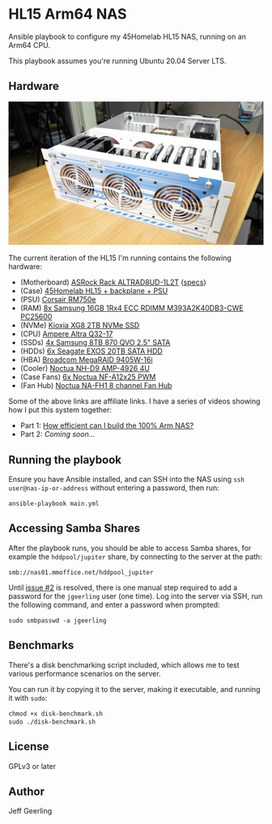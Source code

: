 # HL15 Arm64 NAS

Ansible playbook to configure my 45Homelab HL15 NAS, running on an Arm64 CPU.

This playbook assumes you're running Ubuntu 20.04 Server LTS.

## Hardware

<p align="center"><img alt="45Homelab HL15 with Jeff Geerling hardware" src="/resources/hl15-hardware.jpeg" height="auto" width="600"></p>

The current iteration of the HL15 I'm running contains the following hardware:

  - (Motherboard) [ASRock Rack ALTRAD8UD-1L2T](https://reurl.cc/qrnXNp) ([specs](https://reurl.cc/67jk0V))
  - (Case) [45Homelab HL15 + backplane + PSU](https://store.45homelab.com/configure/hl15)
  - (PSU) [Corsair RM750e](https://amzn.to/3OyDQ79)
  - (RAM) [8x Samsung 16GB 1Rx4 ECC RDIMM M393A2K40DB3-CWE PC25600](https://amzn.to/49lCtkb)
  - (NVMe) [Kioxia XG8 2TB NVMe SSD](https://amzn.to/3Uzag5d)
  - (CPU) [Ampere Altra Q32-17](https://amperecomputing.com/briefs/ampere-altra-family-product-brief)
  - (SSDs) [4x Samsung 8TB 870 QVO 2.5" SATA](https://amzn.to/3OylbZk)
  - (HDDs) [6x Seagate EXOS 20TB SATA HDD](https://amzn.to/3OA2CDM)
  - (HBA) [Broadcom MegaRAID 9405W-16i](https://amzn.to/3srcZOh)
  - (Cooler) [Noctua NH-D9 AMP-4926 4U](https://noctua.at/en/nh-d9-amp-4926-4u)
  - (Case Fans) [6x Noctua NF-A12x25 PWM](https://amzn.to/3SUReE7)
  - (Fan Hub) [Noctua NA-FH1 8 channel Fan Hub](https://amzn.to/3SVPL01)

Some of the above links are affiliate links. I have a series of videos showing how I put this system together:

  - Part 1: [How efficient can I build the 100% Arm NAS?](https://www.youtube.com/watch?v=Hz5k5WgTkcc)
  - Part 2: _Coming soon..._

## Running the playbook

Ensure you have Ansible installed, and can SSH into the NAS using `ssh user@nas-ip-or-address` without entering a password, then run:

```
ansible-playbook main.yml
```

## Accessing Samba Shares

After the playbook runs, you should be able to access Samba shares, for example the `hddpool/jupiter` share, by connecting to the server at the path:

```
smb://nas01.mmoffice.net/hddpool_jupiter
```

Until [issue #2](https://github.com/geerlingguy/hl15-arm64-nas/issues/2) is resolved, there is one manual step required to add a password for the `jgeerling` user (one time). Log into the server via SSH, run the following command, and enter a password when prompted:

```
sudo smbpasswd -a jgeerling
```

## Benchmarks

There's a disk benchmarking script included, which allows me to test various performance scenarios on the server.

You can run it by copying it to the server, making it executable, and running it with `sudo`:

```
chmod +x disk-benchmark.sh
sudo ./disk-benchmark.sh
```

## License

GPLv3 or later

## Author

Jeff Geerling
